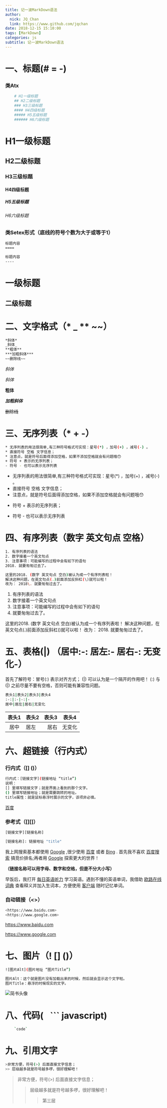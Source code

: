 ```yaml
---
title: 记一波MarkDown语法
author: 
  nick: JQ_Chan
  link: https://www.github.com/jqchan
date: 2018-12-15 15:10:00
tags: [MarkDown]
categories: js
subtitle: 记一波MarkDown语法
---
```


# 一、标题(# = -)
### 类Atx
``` bash
    # H1一级标题
    ## H2二级标题
    ### H3三级标题
    #### H4四级标题
    ##### H5五级标题
    ###### H6六级标题
```
# H1一级标题
## H2二级标题
### H3三级标题
#### H4四级标题
##### H5五级标题
###### H6六级标题

### 类Setex形式（底线的符号个数为大于或等于1）
``` bash
标题内容
====

标题内容
----
```

一级标题
====

二级标题
----


# 二、文字格式（* _ ** ~~）
``` bash
*斜体*
_斜体_
**粗体**
***加粗斜体***
~~删除线~~
```

*斜体*

_斜体_

**粗体**

***加粗斜体***

~~删除线~~

# 三、无序列表（* + -）
``` bash
* 无序列表的用法很简单,有三种符号格式可实现：星号(*) ，加号(+) ，减号(-) 。
* 直接符号 空格 文字信息；
* 注意点，就是符号后面得添加空格，如果不添加空格就会有问题哦😯
+ 符号 + 表示的无序列表；
- 符号 - 也可以表示无序列表
```
* 无序列表的用法很简单,有三种符号格式可实现：星号(*) ，加号(+) ，减号(-) 。
* 直接符号 空格 文字信息；
* 注意点，就是符号后面得添加空格，如果不添加空格就会有问题哦😯
+ 符号 + 表示的无序列表；
- 符号 - 也可以表示无序列表

# 四、有序列表（数字 英文句点 空格）
``` bash
1. 有序列表的语法
2. 数字接着一个英文句点
3. 注意事项：可能编写的过程中会有如下的语句
2018. 就要匆匆过去了。

这里的2018. (数字 英文句点 空白)被认为成一个有序列表啦！
解决这种问题，在英文句点(.)前面添加反斜杠(\)就可以啦！ 
改为： 2018\. 就要匆匆过去了。
```
1. 有序列表的语法
2. 数字接着一个英文句点
3. 注意事项：可能编写的过程中会有如下的语句
2018. 就要匆匆过去了。

这里的2018. (数字 英文句点 空白)被认为成一个有序列表啦！
解决这种问题，在英文句点(.)前面添加反斜杠(\)就可以啦！ 
改为： 2018\. 就要匆匆过去了。

# 五、表格(|)  （居中:-:  居左:-  居右-:  无变化-）
首先了解符号：冒号(:) 表示对齐方式； (|) 可以认为是一个隔开的作用吧！
(:) 与 (|) 之前尽量不要有空格，否则可能有兼容性问题。 

``` bash
表头1|表头2|表头3|表头4
:-:|:-|-:|-
居中|居左|居右|无变化
```

表头1|表头2|表头3|表头4
:-:|:-|-:|-
居中|居左|居右|无变化

# 六、超链接（行内式[]()）
### **行内式**（[] ()）

``` bash
行内式：[链接文字](链接地址 “title”)
说明：
[] 里填写链接文字；就是界面上看到的那个文字。
() 里填写链接地址；就是需要跳转的地址。
title属性：就是鼠标悬浮时展示的文字，该项非必填。
```

[百度](https://www.baidu.com "这个是title")

### **参考式**（[][]）
``` bash
[链接文字][链接名称]

[链接名称]: 链接地址 "title"
```
我上网搜索基本都使用 [Google][1] ,很少使用 [百度][2] 或者 [Bing][3] .
首先我不喜欢 [百度搜索][2] 搞竞价排名;再者用 [Google][1] 探索更大的世界！

[1]: https://www.google.com/ "点击跳到Google"
[2]: https://www.baidu.com/ "点击跳到Baidu Search"
[3]: https://cn.bing.com/ "点击跳到Bing Search"

**（链接名称可以用字母、数字和空格，但是不分大小写）**

早饭后，我打开 [每日英语听力][TING] 学习英语。遇到不懂的英语单词，我借助 [欧路在线词典][zxB] 
查看释义并加入生词本，方便使用 [客户端][KHd] 随时记忆单词。

[ting]: https://dict.eudic.net/ting "每日英语听力 - 欧路词典"
[zxb]: https://dict.eudic.net/ "《欧路词典》在线版"
[khd]: https://www.eudic.net/v4/en/app/eudic "《欧路词典》英语翻译软件官方主页"

### 自动链接（<>）
``` bash
<https://www.baidu.com>
<https://www.google.com>
```
<https://www.baidu.com>

<https://www.google.com>

# 七、图片（! [] ()）
``` bash
![图片Alt](图片地址 “图片Title”)

图片Alt：这个就是图片没有加载出来的时候，然后就会显示这个文字啦。
图片Title：悬浮的时候现实的文字。
```
![简书头像](https://upload.jianshu.io/users/upload_avatars/2954515/363c637381f8?imageMogr2/auto-orient/strip|imageView2/1/w/120/h/120 "图片title")

# 八、代码(` `  ``` javascript)
``` bash
    `code`
```

# 九、引用文字
``` bash
>非常方便，符号(>) 后面直接文字信息；
>> 层级越多就是符号越多啰，很好理解吧！
```
>非常方便，符号(>) 后面直接文字信息；
>> 层级越多就是符号越多啰，很好理解吧！
>>> 第三层
